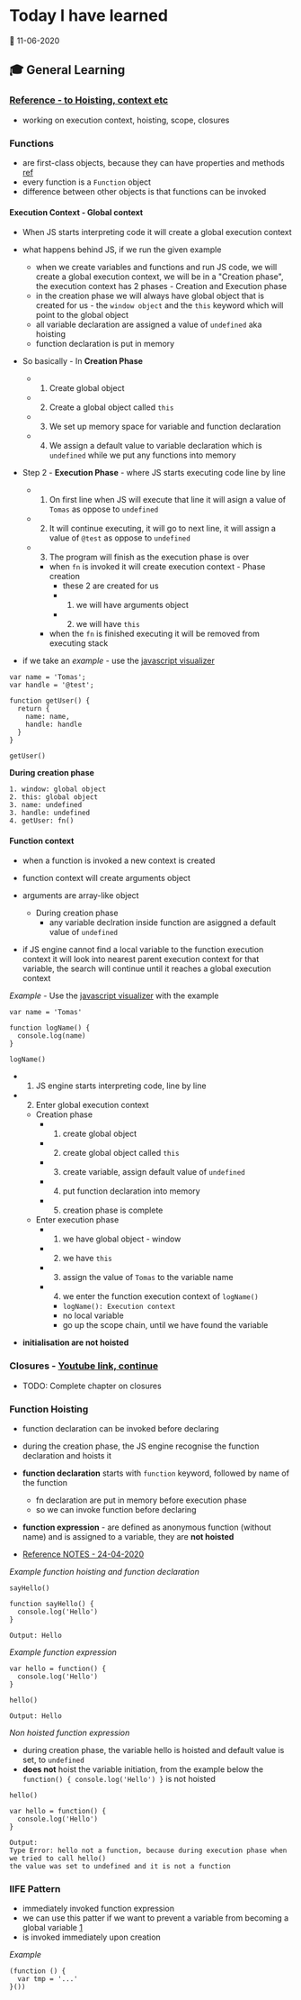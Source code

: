 # Today I have learned

:calendar: 11-06-2020

## :mortar_board: General Learning

### [Reference - to Hoisting, context etc](../23-04-2020/NOTES.md)

- working on execution context, hoisting, scope, closures

### Functions

- are first-class objects, because they can have properties and methods [ref](https://developer.mozilla.org/en-US/docs/Web/JavaScript/Reference/Functions)
- every function is a `Function` object
- difference between other objects is that functions can be invoked

#### Execution Context - Global context

- When JS starts interpreting code it will create a global execution context
- what happens behind JS, if we run the given example
  - when we create variables and functions and run JS code, we will create a global execution context,
  we will be in a "Creation phase", the execution context has 2 phases - Creation and Execution phase
  - in the creation phase we will always have global object that is created for us - the `window object` and the `this` keyword which will point to the global object
  - all variable declaration are assigned a value of `undefined` aka hoisting
  - function declaration is put in memory

- So basically - In **Creation Phase**
  - 1. Create global object
  - 2. Create a global object called `this`
  - 3. We set up memory space for variable and function declaration
  - 4. We assign a default value to variable declaration which is `undefined` while we put any functions into memory

- Step 2 - **Execution Phase** - where JS starts executing code line by line
  - 1. On first line when JS will execute that line it will asign a value of `Tomas` as oppose to `undefined`
  - 2. It will continue executing, it will go to next line, it will assign a value of `@test` as oppose to `undefined`
  - 3. The program will finish as the execution phase is over

    - when `fn` is invoked it will create execution context - Phase creation
      - these 2 are created for us
      - 1. we will have arguments object
      - 2. we will have `this`
    - when the `fn` is finished executing it will be removed from executing stack

- if we take an _example_ - use the [javascript visualizer](https://tylermcginnis.com/javascript-visualizer/)

```
var name = 'Tomas';
var handle = '@test';

function getUser() {
  return {
    name: name,
    handle: handle
  }
}

getUser()
```

**During creation phase**

```
1. window: global object
2. this: global object
3. name: undefined
3. handle: undefined
4. getUser: fn()
```

#### Function context
- when a function is invoked a new context is created
- function context will create arguments object
- arguments are array-like object

  - During creation phase
    - any variable declration inside function are asiggned a default value of `undefined`

- if JS engine cannot find a local variable to the function execution context it will look into nearest parent execution context for that variable, the search will continue until it reaches a global execution context

_Example_ - Use the [javascript visualizer](https://tylermcginnis.com/javascript-visualizer/) with the example

```
var name = 'Tomas'

function logName() {
  console.log(name)
}

logName()
```

- 1. JS engine starts interpreting code, line by line
- 2. Enter global execution context
  - Creation phase
    - 1. create global object
    - 2. create global object called `this`
    - 3. create variable, assign default value of `undefined`
    - 4. put function declaration into memory
    - 5. creation phase is complete
  - Enter execution phase
    - 1. we have global object - window
    - 2. we have `this`
    - 3. assign the value of `Tomas` to the variable name
    - 4. we enter the function execution context of `logName()`
      - `logName(): Execution context`
      - no local variable
      - go up the scope chain, until we have found the variable

- **initialisation are not hoisted**

### Closures - [Youtube link, continue](https://youtu.be/Nt-qa_LlUH0?t=1141)
- TODO: Complete chapter on closures

### Function Hoisting

- function declaration can be invoked before declaring
- during the creation phase, the JS engine recognise the function declaration and hoists it
- **function declaration** starts with `function` keyword, followed by name of the function
  - fn declaration are put in memory before execution phase
  - so we can invoke function before declaring
- **function expression** - are defined as anonymous function (without name) and is assigned to a variable,
they are **not hoisted**

- [Reference NOTES - 24-04-2020](../24-04-2020/NOTES.md)

_Example function hoisting and function declaration_

```
sayHello()

function sayHello() {
  console.log('Hello')
}

Output: Hello
```

_Example function expression_

```
var hello = function() {
  console.log('Hello')
}

hello()

Output: Hello
```

_Non hoisted function expression_

- during creation phase, the variable hello is hoisted and default value is set, to `undefined`
- **does not** hoist the variable initiation, from the example below the `function() { console.log('Hello') }` is not hoisted

```
hello()

var hello = function() {
  console.log('Hello')
}

Output:
Type Error: hello not a function, because during execution phase when we tried to call hello()
the value was set to undefined and it is not a function
```

### IIFE Pattern

- immediately invoked function expression
- we can use this patter if we want to prevent a variable from becoming a global variable [1](http://speakingjs.com/es5/ch01.html#basic_var_scope_and_closures)
- is invoked immediately upon creation

_Example_

```
(function () {
  var tmp = '...'
}())
```